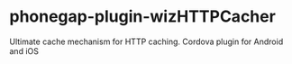 phonegap-plugin-wizHTTPCacher
=============================

Ultimate cache mechanism for HTTP caching. Cordova plugin for Android and iOS
